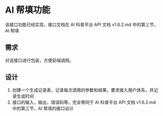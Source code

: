 # AI 帮填功能
该接口功能已经实现，接口文档在 AI 科普平台 API 文档 v1.6.2.md 中的第三节，AI 帮填

## 需求
对该接口进行包装，方便前端调用。

## 设计
1. 创建一个生成记录表，记录每次调用的参数和结果。要求接入用户体系，并记录生成时间
2. 接口的输入，输出，错误码等，完全等同于 AI 科普平台 API 文档 v1.6.2.md 中的第三节，AI 帮填的接口设计